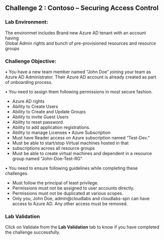 ## Challenge 2 : Contoso – Securing Access Control

### **Lab Environment:** 
The environmet includes Brand new Azure AD tenant with an account having<br>Global Admin rights and bunch of pre-provisioned resources and resource<br>groups

### **Challenge Objective:**
• You have a new team member named “John Doe” joining your team 
  as Azure AD Administrator. Their Azure AD account is already created 
  as part of onboarding process. 
  
• You need to assign them following permissions in most secure 
  fashion.   
  - Azure AD rights
  - Ability to Create Users
  - Ability to Create and Update Groups
  - Ability to invite Guest Users
  - Ability to reset password.
  - Ability to add application registrations.
  - Ability to manage Licenses
• Azure Subscription
  - Must have Reader access on Azure subscription named “Test-Dev.”
  - Must be able to start/stop Virtual machines hosted in that 
  - subscriptions across all resource groups
  - Must be able to create virtual machines and dependent in a resource group named “John-Doe-Test-RG”

• You need to ensure following guidelines while completing these 
challenges. 

   - Must follow the principal of least privilege. 
   - Permissions must not be assigned to user accounts directly.
   - Permissions must not be duplicated at various scopes. 
   - Only you, John Doe, admin@cloudlabs and cloudlabs-spn can 
       have access to Azure AD. Any other access must be removed. 
       
  ### Lab Validation

Click on Validate from the **Lab Validation** tab to know if you have completed the challenge successfully.
